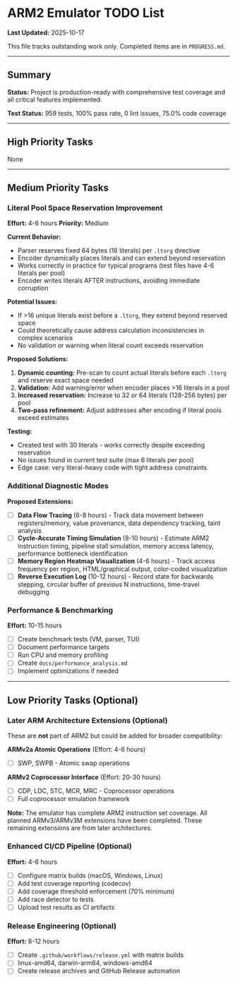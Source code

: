 # ARM2 Emulator TODO List

**Last Updated:** 2025-10-17

This file tracks outstanding work only. Completed items are in `PROGRESS.md`.

---

## Summary

**Status:** Project is production-ready with comprehensive test coverage and all critical features implemented.

**Test Status:** 959 tests, 100% pass rate, 0 lint issues, 75.0% code coverage

---

## High Priority Tasks

None

---

## Medium Priority Tasks

### Literal Pool Space Reservation Improvement
**Effort:** 4-6 hours
**Priority:** Medium

**Current Behavior:**
- Parser reserves fixed 64 bytes (16 literals) per `.ltorg` directive
- Encoder dynamically places literals and can extend beyond reservation
- Works correctly in practice for typical programs (test files have 4-6 literals per pool)
- Encoder writes literals AFTER instructions, avoiding immediate corruption

**Potential Issues:**
- If >16 unique literals exist before a `.ltorg`, they extend beyond reserved space
- Could theoretically cause address calculation inconsistencies in complex scenarios
- No validation or warning when literal count exceeds reservation

**Proposed Solutions:**
1. **Dynamic counting:** Pre-scan to count actual literals before each `.ltorg` and reserve exact space needed
2. **Validation:** Add warning/error when encoder places >16 literals in a pool
3. **Increased reservation:** Increase to 32 or 64 literals (128-256 bytes) per pool
4. **Two-pass refinement:** Adjust addresses after encoding if literal pools exceed estimates

**Testing:**
- Created test with 30 literals - works correctly despite exceeding reservation
- No issues found in current test suite (max 6 literals per pool)
- Edge case: very literal-heavy code with tight address constraints

### Additional Diagnostic Modes

**Proposed Extensions:**
- [ ] **Data Flow Tracing** (6-8 hours) - Track data movement between registers/memory, value provenance, data dependency tracking, taint analysis
- [ ] **Cycle-Accurate Timing Simulation** (8-10 hours) - Estimate ARM2 instruction timing, pipeline stall simulation, memory access latency, performance bottleneck identification
- [ ] **Memory Region Heatmap Visualization** (4-6 hours) - Track access frequency per region, HTML/graphical output, color-coded visualization
- [ ] **Reverse Execution Log** (10-12 hours) - Record state for backwards stepping, circular buffer of previous N instructions, time-travel debugging

### Performance & Benchmarking
**Effort:** 10-15 hours

- [ ] Create benchmark tests (VM, parser, TUI)
- [ ] Document performance targets
- [ ] Run CPU and memory profiling
- [ ] Create `docs/performance_analysis.md`
- [ ] Implement optimizations if needed

---

## Low Priority Tasks (Optional)

### Later ARM Architecture Extensions (Optional)

These are **not** part of ARM2 but could be added for broader compatibility:

**ARMv2a Atomic Operations** (Effort: 4-6 hours)
- [ ] SWP, SWPB - Atomic swap operations

**ARMv2 Coprocessor Interface** (Effort: 20-30 hours)
- [ ] CDP, LDC, STC, MCR, MRC - Coprocessor operations
- [ ] Full coprocessor emulation framework

**Note:** The emulator has complete ARM2 instruction set coverage. All planned ARMv3/ARMv3M extensions have been completed. These remaining extensions are from later architectures.

### Enhanced CI/CD Pipeline (Optional)
**Effort:** 4-6 hours

- [ ] Configure matrix builds (macOS, Windows, Linux)
- [ ] Add test coverage reporting (codecov)
- [ ] Add coverage threshold enforcement (70% minimum)
- [ ] Add race detector to tests
- [ ] Upload test results as CI artifacts

### Release Engineering (Optional)
**Effort:** 8-12 hours

- [ ] Create `.github/workflows/release.yml` with matrix builds
- [ ] linux-amd64, darwin-arm64, windows-amd64
- [ ] Create release archives and GitHub Release automation
